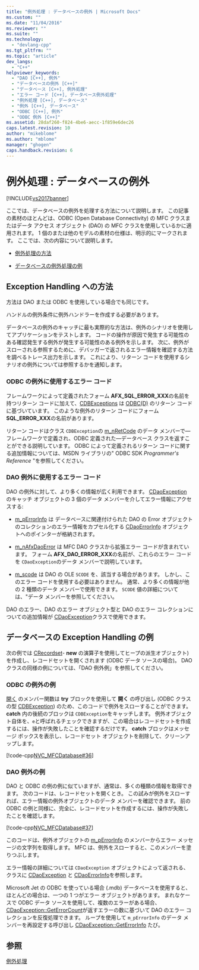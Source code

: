 ```yaml
---
title: "例外処理 : データベースの例外 | Microsoft Docs"
ms.custom: ""
ms.date: "11/04/2016"
ms.reviewer: ""
ms.suite: ""
ms.technology: 
  - "devlang-cpp"
ms.tgt_pltfrm: ""
ms.topic: "article"
dev_langs: 
  - "C++"
helpviewer_keywords: 
  - "DAO [C++], 例外"
  - "データベースの例外 [C++]"
  - "データベース [C++], 例外処理"
  - "エラー コード [C++], データベース例外処理"
  - "例外処理 [C++], データベース"
  - "例外 [C++], データベース"
  - "ODBC [C++], 例外"
  - "ODBC 例外 [C++]"
ms.assetid: 28daf260-f824-4be6-aecc-1f859e6dec26
caps.latest.revision: 10
author: "mikeblome"
ms.author: "mblome"
manager: "ghogen"
caps.handback.revision: 6
---
```

# 例外処理 : データベースの例外
[!INCLUDE[vs2017banner](../assembler/inline/includes/vs2017banner.md)]

ここでは、データベースの例外を処理する方法について説明します。  この記事の素材のほとんどは、ODBC \(Open Database Connectivity\) の MFC クラスまたはデータ アクセス オブジェクト \(DAO\) の MFC クラスを使用しているかに適用されます。  1 個のまたは他のモデルの素材の仕様は、明示的にマークされます。  ここでは、次の内容について説明します。  
  
-   [例外処理の方法](#_core_approaches_to_exception_handling)  
  
-   [データベースの例外処理の例](#_core_a_database_exception.2d.handling_example)  
  
##  <a name="_core_approaches_to_exception_handling"></a> Exception Handling への方法  
 方法は DAO または ODBC を使用している場合でも同じです。  
  
 ハンドルの例外条件に例外ハンドラーを作成する必要があります。  
  
 データベースの例外のキャッチに最も実際的な方法は、例外のシナリオを使用してアプリケーションをテストします。  コードの操作が原因で発生する可能性のある確認発生する例外が発生する可能性のある例外を示します。  次に、例外がスローされる参照するために、デバッガーで返されるエラー情報を確認する方法を調べるトレース出力を示します。  これにより、リターン コードを使用するシナリオの例外については参照するかを通知します。  
  
### ODBC の例外に使用するエラー コード  
 フレームワークによって定義されたフォーム **AFX\_SQL\_ERROR\_XXX**の名前を持つリターン コードに加えて、[CDBExceptions](../mfc/reference/cdbexception-class.md) は [ODBC\(D\)](../data/odbc/odbc-basics.md) のリターン コードに基づいています。  このような例外のリターン コードにフォーム **SQL\_ERROR\_XXX**の名前があります。  
  
 リターン コードはクラス `CDBException`の [m\_nRetCode](../Topic/CDBException::m_nRetCode.md) のデータ メンバーで—フレームワークで定義され、ODBC 定義された—データベース クラスを返すことができる説明しています。  ODBC によって定義されるリターン コードに関する追加情報については、MSDN ライブラリの" ODBC SDK *Programmer's Reference* "を参照してください。  
  
### DAO 例外に使用するエラー コード  
 DAO の例外に対して、より多くの情報が広く利用できます。  [CDaoException](../mfc/reference/cdaoexception-class.md) のキャッチ オブジェクトの 3 個のデータ メンバーを介してエラー情報にアクセスする:  
  
-   [m\_pErrorInfo](../Topic/CDaoException::m_pErrorInfo.md) は データベースに関連付けられた DAO の Error オブジェクトのコレクションのエラー情報をカプセル化する [CDaoErrorInfo](../mfc/reference/cdaoerrorinfo-structure.md) オブジェクトへのポインターが格納されます。  
  
-   [m\_nAfxDaoError](../Topic/CDaoException::m_nAfxDaoError.md) は MFC DAO クラスから拡張エラー コードが含まれています。  フォーム **AFX\_DAO\_ERROR\_XXX**の名前が、これらのエラー コードを `CDaoException`のデータ メンバーで説明しています。  
  
-   [m\_scode](../Topic/CDaoException::m_scode.md) は DAO の OLE `SCODE` を、該当する場合があります。  しかし、このエラー コードを使用する必要はありません。  通常、より多くの情報が他の 2 種類のデータ メンバーで使用できます。  `SCODE` 値の詳細については、"データ メンバーを参照してください。  
  
 DAO のエラー、DAO のエラー オブジェクト型と DAO のエラー コレクションについての追加情報が [CDaoException](../mfc/reference/cdaoexception-class.md)クラスで使用できます。  
  
##  <a name="_core_a_database_exception.2d.handling_example"></a> データベースの Exception Handling の例  
 次の例では [CRecordset](../Topic/CRecordset%20Class.md)\- **new** の演算子を使用してヒープの派生オブジェクト\) を作成し、レコードセットを開くされます \(ODBC データ ソースの場合\)。  DAO クラスの同様の例については、「DAO 例外例」を参照してください。  
  
### ODBC の例外の例  
 [開く](../Topic/CRecordset::Open.md) のメンバー関数は **try** ブロックを使用して **開く** の呼び出し \(ODBC クラスの型 [CDBException](../mfc/reference/cdbexception-class.md)\) のため、このコードで例外をスローすることができます。  **catch** 内の後続のブロックは `CDBException`をキャッチします。  例外オブジェクト自体を、`e`と呼ばれるチェックできますが、この場合はレコードセットを作成するには、操作が失敗したことを確認するだけです。  **catch** ブロックはメッセージ ボックスを表示し、レコードセット オブジェクトを削除して、クリーンアップします。  
  
 [!code-cpp[NVC_MFCDatabase#36](../mfc/codesnippet/CPP/exceptions-database-exceptions_1.cpp)]  
  
### DAO 例外の例  
 DAO と ODBC の例の例に似ていますが、通常は、多くの種類の情報を取得できます。  次のコードは、レコードセットを開くとき。  この試みが例外をスローすれば、エラー情報の例外オブジェクトのデータ メンバーを確認できます。  前の ODBC の例と同様に、完全に、レコードセットを作成するには、操作が失敗したことを確認します。  
  
 [!code-cpp[NVC_MFCDatabase#37](../mfc/codesnippet/CPP/exceptions-database-exceptions_2.cpp)]  
  
 このコードは、例外オブジェクトの [m\_pErrorInfo](../Topic/CDaoException::m_pErrorInfo.md) のメンバーからエラー メッセージの文字列を取得します。  MFC は、例外をスローすると、このメンバーを塗りつぶします。  
  
 エラー情報の詳細については `CDaoException` オブジェクトによって返される、クラスに [CDaoException](../mfc/reference/cdaoexception-class.md) と [CDaoErrorInfo](../mfc/reference/cdaoerrorinfo-structure.md)を参照します。  
  
 Microsoft Jet の ODBC を使っている場合 \(.mdb\) データベースを使用すると、ほとんどの場合は、一つの 1 つがエラー オブジェクトがあります。  まれなケースで ODBC データ ソースを使用して、複数のエラーがある場合、[CDaoException::GetErrorCount](../Topic/CDaoException::GetErrorCount.md)が返すエラーの数に基づいて DAO のエラー コレクションを反復処理できます。  ループを使用して `m_pErrorInfo` のデータ メンバーを再設定する呼び出し [CDaoException::GetErrorInfo](../Topic/CDaoException::GetErrorInfo.md) たび。  
  
## 参照  
 [例外処理](../mfc/exception-handling-in-mfc.md)
